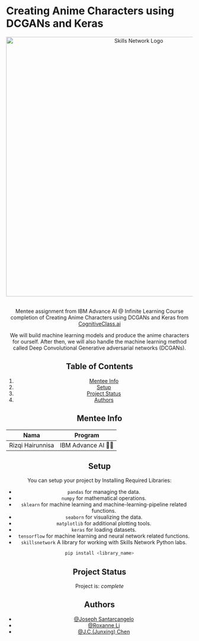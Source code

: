 # Creating Anime Characters using DCGANs and Keras
<center> <img src="https://cf-courses-data.s3.us.cloud-object-storage.appdomain.cloud/IBM-GPXX0XCEEN/images/face_cartton.png" width="700" alt="Skills Network Logo"> <center>
  
<br>Mentee assignment from IBM Advance AI @ Infinite Learning Course completion of Creating Anime Characters using DCGANs and Keras from [CognitiveClass.ai](https://cognitiveclass.ai/courses/course-v1:IBM+GPXX0XCEEN+v1)

We will build machine learning models and produce the anime characters for ourself. After then, we will also 
handle the machine learning method called Deep Convolutional Generative adversarial networks (DCGANs).


## Table of Contents
1. [Mentee Info](#mentee-info)
2. [Setup](#setup)
3. [Project Status](#project-status)
4. [Authors](#authors)


<a name="mentee-info"></a>
## Mentee Info
| Nama             | Program              |
| ---------------- | -------------------- |
| Rizqi Hairunnisa | IBM Advance AI 🤖🌊 |



<a name="setup"></a>
## Setup
You can setup your project by Installing Required Libraries:

- `pandas` for managing the data.
- `numpy` for mathematical operations.
- `sklearn` for machine learning and machine-learning-pipeline related functions.
- `seaborn` for visualizing the data.
- `matplotlib` for additional plotting tools.
- `keras` for loading datasets.
- `tensorflow` for machine learning and neural network related functions.
- `skillsnetwork` A library for working with Skills Network Python labs.
    
```bash
pip install <library_name>
```

<a name="project-status"></a>
## Project Status
Project is: _complete_

<a name="authors"></a>
## Authors
- [@Joseph Santarcangelo](https://author.skills.network/instructors/joseph_santarcangelo)
- [@Roxanne Li](https://www.linkedin.com/in/roxanne-li/?utm_medium=Exinfluencer&utm_source=Exinfluencer&utm_content=000026UJ&utm_term=10006555&utm_id=NA-SkillsNetwork-Channel-SkillsNetworkGuidedProjectsIBMGPXX0XCEEN72-2022-01-01)
- [@J.C.(Junxing) Chen](https://author.skills.network/instructors/jc_chen)

